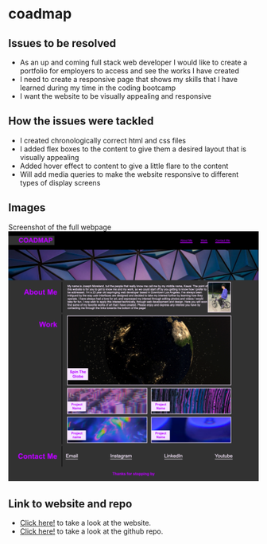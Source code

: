 # coadmap

## Issues to be resolved
* As an up and coming full stack web developer I would like to create a portfolio for employers to access and see the works I have created
* I need to create a responsive page that shows my skills that I have learned during my time in the coding bootcamp
* I want the website to be visually appealing and responsive

## How the issues were tackled
* I created chronologically correct html and css files
* I added flex boxes to the content to give them a desired layout that is visually appealing
* Added hover effect to content to give a little flare to the content 
* Will add media queries to make the website responsive to different types of display screens

## Images
Screenshot of the full webpage
![Full website image](./images/coadmapSS.png)

## Link to website and repo
* [Click here!](https://mosjoreland.github.io/coadmap/) to take a look at the website.
* [Click here!](https://github.com/mosjoreland/coadmap) to take a look at the github repo.